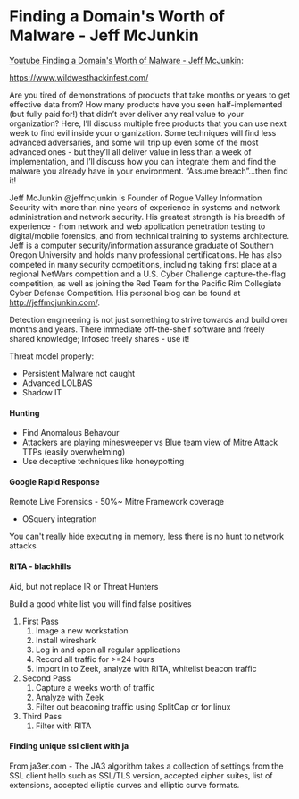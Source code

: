 

# Finding a Domain's Worth of Malware - Jeff McJunkin

[Youtube Finding a Domain's Worth of Malware - Jeff McJunkin](https://youtu.be/DgxZ8ssuI_o):

https://www.wildwesthackinfest.com/

Are you tired of demonstrations of products that take months or years to get effective data from? How many products have you seen half-implemented (but fully paid for!) that didn’t ever deliver any real value to your organization? Here, I’ll discuss multiple free products that you can use next week to find evil inside your organization. Some techniques will find less advanced adversaries, and some will trip up even some of the most advanced ones - but they’ll all deliver value in less than a week of implementation, and I’ll discuss how you can integrate them and find the malware you already have in your environment. “Assume breach”...then find it!

Jeff McJunkin @jeffmcjunkin is Founder of Rogue Valley Information Security with more than nine years of experience in systems and network administration and network security. His greatest strength is his breadth of experience - from network and web application penetration testing to digital/mobile forensics, and from technical training to systems architecture. Jeff is a computer security/information assurance graduate of Southern Oregon University and holds many professional certifications. He has also competed in many security competitions, including taking first place at a regional NetWars competition and a U.S. Cyber Challenge capture-the-flag competition, as well as joining the Red Team for the Pacific Rim Collegiate Cyber Defense Competition. His personal blog can be found at http://jeffmcjunkin.com/.

Detection engineering is not just something to strive towards and build over months and years. There immediate off-the-shelf software and freely shared knowledge; Infosec freely shares - use it!

Threat model properly:
- Persistent Malware not caught
- Advanced LOLBAS
- Shadow IT

#### Hunting

- Find Anomalous Behavour
- Attackers are playing minesweeper vs Blue team view of Mitre Attack TTPs (easily overwhelming)
- Use deceptive techniques like honeypotting

#### Google Rapid Response

Remote Live Forensics - 50%~ Mitre Framework coverage
- OSquery integration

You can't really hide executing in memory, less there is no hunt to network attacks 

#### RITA - blackhills

Aid, but not replace IR or Threat Hunters

Build a good white list you will find false positives

1. First Pass
	1. Image a new workstation
	2. Install wireshark
	3. Log in and open all regular applications
	4. Record all traffic for >=24 hours
	5. Import in to Zeek, analyze with RITA, whitelist beacon traffic
2. Second Pass
	1. Capture a weeks worth of traffic
	2. Analyze with Zeek
	3. Filter out beaconing traffic using SplitCap or for linux
3. Third Pass
	1. Filter with RITA

#### Finding unique ssl client with ja

From ja3er.com - The JA3 algorithm takes a collection of settings from the SSL client hello such as SSL/TLS version, accepted cipher suites, list of extensions, accepted elliptic curves and elliptic curve formats.



